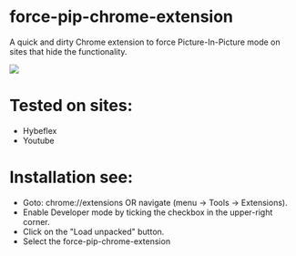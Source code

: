# force-pip-chrome-extension
A quick and dirty Chrome extension to force Picture-In-Picture mode on sites that hide the functionality.

![](https://media0.giphy.com/media/BammSQz8IqVT8I0Z0U/giphy.gif?cid=790b7611faaee1b455a37c950f7fa33b23cea042b0369a3d&rid=giphy.gif&ct=g)

# Tested on sites:
- Hybeflex
- Youtube

# Installation see:
- Goto: chrome://extensions OR navigate (menu -> Tools -> Extensions).
- Enable Developer mode by ticking the checkbox in the upper-right corner.
- Click on the "Load unpacked" button.
- Select the force-pip-chrome-extension 
